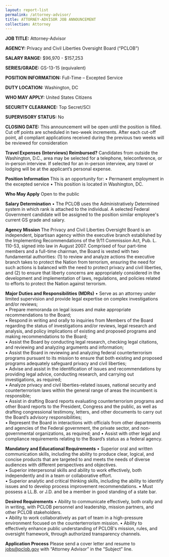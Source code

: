 ```yaml
---
layout: report-list
permalink: /attorney-advisor/
title: ATTORNEY-ADVISOR JOB ANNOUNCEMENT 
collection: Attorney
---
```


**JOB TITLE:** Attorney-Advisor 

**AGENCY:** Privacy and Civil Liberties Oversight Board (“PCLOB”)  

**SALARY RANGE:** $96,970 - $157,253 

**SERIES/GRADE:** GS-13-15 (equivalent)  

**POSITION INFORMATION:** Full-Time – Excepted Service  

**DUTY LOCATION:** Washington, DC  

**WHO MAY APPLY:** United States Citizens  

**SECURITY CLEARANCE:** Top Secret/SCI  

**SUPERVISORY STATUS:** No  

**CLOSING DATE:** This announcement will be open until the position is filled. Cut off points are scheduled in two-week increments. After each cut-off point, all compliant applications received during the previous two weeks will be reviewed for consideration 

**Travel Expenses (Interviews) Reimbursed?** 
Candidates from outside the Washington, D.C., area may be selected for a telephone, teleconference, or in-person interview. If selected for an in-person interview, any travel or lodging will be at the applicant’s personal expense. 
 
**Position Information** 
This is an opportunity for: 
•	Permanent employment in the excepted service 
•	This position is located in Washington, DC. 

**Who May Apply** 
Open to the public 
 
**Salary Determination** 
• 	The PCLOB uses the Administratively Determined system in which rank is attached to the individual. A selected Federal Government candidate will be assigned to the position similar employee's current GS grade and salary. 
 
 
**Agency Mission** 
The Privacy and Civil Liberties Oversight Board is an independent, bipartisan agency within the executive branch established by the Implementing Recommendations of the 9/11 Commission Act, Pub. L. 110-53, signed into law in August 2007. Comprised of four part-time members and a full-time chairman, the Board is vested with two fundamental authorities: (1) to review and analyze actions the executive branch takes to protect the Nation from terrorism, ensuring the need for such actions is balanced with the need to protect privacy and civil liberties, and (2) to ensure that liberty concerns are appropriately considered in the development and implementation of laws, regulations, and policies related to efforts to protect the Nation against terrorism. 
 
**Major Duties and Responsibilities (MDRs)** 
•	Serve as an attorney under limited supervision and provide legal expertise on complex investigations and/or reviews;  
•	Prepare memoranda on legal issues and make appropriate recommendations to the Board;  
•	Respond in writing and orally to inquiries from Members of the Board regarding the status of investigations and/or reviews, legal research and analysis, and policy implications of existing and proposed programs and making recommendations to the Board;  
•	Assist the Board by conducting legal research, checking legal citations, and reviewing and analyzing arguments and information;   
•	Assist the Board in reviewing and analyzing federal counterterrorism programs pursuant to its mission to ensure that both existing and proposed programs adequately safeguard privacy and civil liberties;  
•	Advise and assist in the identification of issues and recommendations by providing legal advice, conducting research, and carrying out investigations, as required;  
•	Analyze privacy and civil liberties-related issues, national security and counterterrorism laws within the general range of areas the incumbent is responsible;  
•	Assist in drafting Board reports evaluating counterterrorism programs and other Board reports to the President, Congress and the public, as well as drafting congressional testimony, letters, and other documents to carry out the Board’s advisory responsibilities;   
•	Represent the Board in interactions with officials from other departments and agencies of the Federal government, the private sector, and non-governmental organizations, as required; and  • 	Assist with other legal and compliance requirements relating to the Board’s status as a federal agency.  

**Mandatory and Educational Requirements** 
•	Superior oral and written communication skills, including the ability to produce clear, logical, and concise products that are targeted to and meets the needs of diverse audiences with different perspectives and objectives.  
•	Superior interpersonal skills and ability to work effectively, both independently and in a team or collaborative effort.  
•	Superior analytic and critical thinking skills, including the ability to identify issues and to develop process improvement recommendations. 
•	Must possess a LL.B. or J.D. and be a member in good standing of a state bar. 

**Desired Requirements** 
•	Ability to communicate effectively, both orally and in writing, with PCLOB personnel and leadership, mission partners, and other PCLOB stakeholders.  
•	Ability to work collaboratively as part of team in a high-pressure environment focused on the counterterrorism mission. 
•	Ability to effectively enhance public understanding of PCLOB's mission, rules, and oversight framework, through authorized transparency channels.  


**Application Process** 
Please send a cover letter and resume to jobs@pclob.gov with “Attorney Advisor” in the “Subject” line. 
